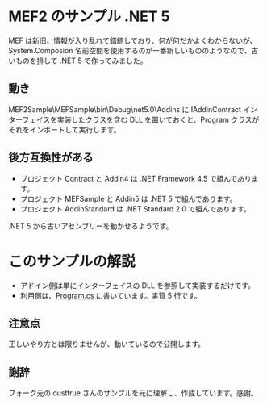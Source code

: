 # MEF2 のサンプル .NET 5
MEF は新旧、情報が入り乱れて錯綜しており、何が何だかよくわからないが、System.Composion 名前空間を使用するのが一番新しいもののようなので、古いものを排して .NET 5 で作ってみました。

## 動き
MEF2Sample\MEFSample\bin\Debug\net5.0\Addins に IAddinContract インターフェイスを実装したクラスを含む DLL を置いておくと、Program クラスがそれをインポートして実行します。

## 後方互換性がある
- プロジェクト Contract と Addin4 は .NET Framework 4.5 で組んであります。
- プロジェクト MEFSample と Addin5 は .NET 5 で組んであります。
- プロジェクト AddinStandard は .NET Standard 2.0 で組んであります。

.NET 5 から古いアセンブリーを動かせるようです。

# このサンプルの解説
- アドイン側は単にインターフェイスの DLL を参照して実装するだけです。
- 利用側は、[Program.cs](MEF2Sample/Program.cs) に書いています。実質 5 行です。

## 注意点
正しいやり方とは限りませんが、動いているので公開します。

## 謝辞
フォーク元の ousttrue さんのサンプルを元に理解し、作成しています。感謝。

